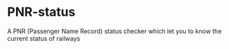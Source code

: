 # PNR-status
A PNR (Passenger Name Record) status checker which let you to know the current status of railways
